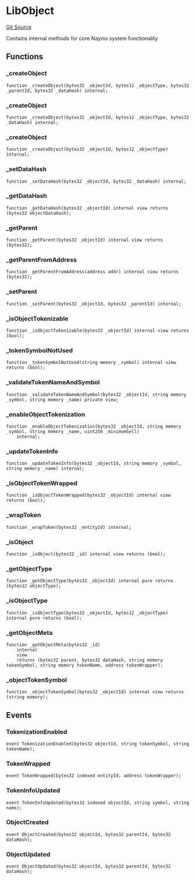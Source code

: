 # LibObject
[Git Source](https://github.com/nayms/contracts-v3/blob/08976c385ed293c18988aa46a13c47179dbb0a28/src/libs/LibObject.sol)

Contains internal methods for core Nayms system functionality


## Functions
### _createObject


```solidity
function _createObject(bytes32 _objectId, bytes12 _objectType, bytes32 _parentId, bytes32 _dataHash) internal;
```

### _createObject


```solidity
function _createObject(bytes32 _objectId, bytes12 _objectType, bytes32 _dataHash) internal;
```

### _createObject


```solidity
function _createObject(bytes32 _objectId, bytes12 _objectType) internal;
```

### _setDataHash


```solidity
function _setDataHash(bytes32 _objectId, bytes32 _dataHash) internal;
```

### _getDataHash


```solidity
function _getDataHash(bytes32 _objectId) internal view returns (bytes32 objectDataHash);
```

### _getParent


```solidity
function _getParent(bytes32 _objectId) internal view returns (bytes32);
```

### _getParentFromAddress


```solidity
function _getParentFromAddress(address addr) internal view returns (bytes32);
```

### _setParent


```solidity
function _setParent(bytes32 _objectId, bytes32 _parentId) internal;
```

### _isObjectTokenizable


```solidity
function _isObjectTokenizable(bytes32 _objectId) internal view returns (bool);
```

### _tokenSymbolNotUsed


```solidity
function _tokenSymbolNotUsed(string memory _symbol) internal view returns (bool);
```

### _validateTokenNameAndSymbol


```solidity
function _validateTokenNameAndSymbol(bytes32 _objectId, string memory _symbol, string memory _name) private view;
```

### _enableObjectTokenization


```solidity
function _enableObjectTokenization(bytes32 _objectId, string memory _symbol, string memory _name, uint256 _minimumSell)
    internal;
```

### _updateTokenInfo


```solidity
function _updateTokenInfo(bytes32 _objectId, string memory _symbol, string memory _name) internal;
```

### _isObjectTokenWrapped


```solidity
function _isObjectTokenWrapped(bytes32 _objectId) internal view returns (bool);
```

### _wrapToken


```solidity
function _wrapToken(bytes32 _entityId) internal;
```

### _isObject


```solidity
function _isObject(bytes32 _id) internal view returns (bool);
```

### _getObjectType


```solidity
function _getObjectType(bytes32 _objectId) internal pure returns (bytes12 objectType);
```

### _isObjectType


```solidity
function _isObjectType(bytes32 _objectId, bytes12 _objectType) internal pure returns (bool);
```

### _getObjectMeta


```solidity
function _getObjectMeta(bytes32 _id)
    internal
    view
    returns (bytes32 parent, bytes32 dataHash, string memory tokenSymbol, string memory tokenName, address tokenWrapper);
```

### _objectTokenSymbol


```solidity
function _objectTokenSymbol(bytes32 _objectId) internal view returns (string memory);
```

## Events
### TokenizationEnabled

```solidity
event TokenizationEnabled(bytes32 objectId, string tokenSymbol, string tokenName);
```

### TokenWrapped

```solidity
event TokenWrapped(bytes32 indexed entityId, address tokenWrapper);
```

### TokenInfoUpdated

```solidity
event TokenInfoUpdated(bytes32 indexed objectId, string symbol, string name);
```

### ObjectCreated

```solidity
event ObjectCreated(bytes32 objectId, bytes32 parentId, bytes32 dataHash);
```

### ObjectUpdated

```solidity
event ObjectUpdated(bytes32 objectId, bytes32 parentId, bytes32 dataHash);
```

